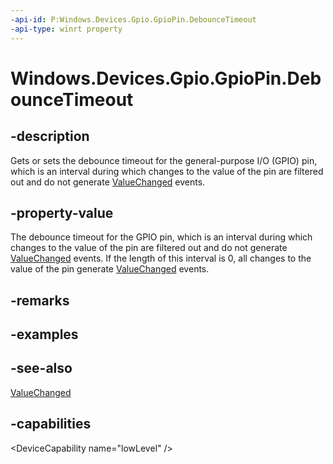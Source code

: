 ```yaml
---
-api-id: P:Windows.Devices.Gpio.GpioPin.DebounceTimeout
-api-type: winrt property
---
```


<!-- Property syntax
public Windows.Foundation.TimeSpan DebounceTimeout { get;  set; }
-->

# Windows.Devices.Gpio.GpioPin.DebounceTimeout

## -description
Gets or sets the debounce timeout for the general-purpose I/O (GPIO) pin, which is an interval during which changes to the value of the pin are filtered out and do not generate [ValueChanged](gpiopin_valuechanged.md) events.

## -property-value
The debounce timeout for the GPIO pin, which is an interval during which changes to the value of the pin are filtered out and do not generate [ValueChanged](gpiopin_valuechanged.md) events. If the length of this interval is 0, all changes to the value of the pin generate [ValueChanged](gpiopin_valuechanged.md) events.

## -remarks

## -examples

## -see-also
[ValueChanged](gpiopin_valuechanged.md)

## -capabilities
&lt;DeviceCapability name="lowLevel" /&gt;
